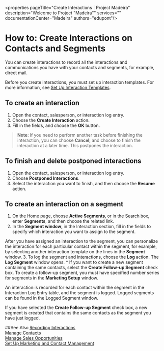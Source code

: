 <properties
                pageTitle="Create Interactions | Project Madeira" 
                description="Welcome to Project "Madeira"" 
                services="" 
                documentationCenter="Madeira"
                authors="edupont"/>

# How to: Create Interactions on Contacts and Segments
You can create interactions to record all the interactions and communications you have with your contacts and segments, for example, direct mail.

Before you create interactions, you must set up interaction templates. For more information, see  [Set Up Interaction Templates](marketing-interactions.md#set-up-interaction-templates).

## To create an interaction 
1. Open the contact, salesperson, or interaction log entry.
2. Choose the **Create Interaction** action.
3. Fill in the fields, and choose the **OK** button.

>**Note:** If you need to perform another task before finishing the interaction, you can choose **Cancel**, and choose to finish the interaction at a later time. This postpones the interaction.

## To finish and delete postponed interactions
1. Open the contact, salesperson, or interaction log entry.
2. Choose **Postponed Interactions**.
3. Select the interaction you want to finish, and then choose the **Resume** action. 

## To create an interaction on a segment
1. On the Home page, choose **Active Segments**, or in the Search box, enter **Segments**, and then choose the related link. 
2. In the **Segment window**, in the Interaction section, fill in the fields to specify which interaction you want to assign to the segment.

  After you have assigned an interaction to the segment, you can personalize the interaction for each particular contact within the segment, for example, by selecting another interaction template on the lines in the **Segment** window.
3. To log the segment and interactions, choose the **Log** action. The **Log Segment** window opens.
    * If you want to create a new segment containing the same contacts, select the **Create Follow-up Segment** check box. To create a follow-up segment, you must have specified number series for segments in the **Marketing Setup** window.

An interaction is recorded for each contact within the segment in the Interaction Log Entry table, and the segment is logged. Logged segments can be found in the Logged Segment window.

If you have selected the **Create Follow-up Segment** check box, a new segment is created that contains the same contacts as the segment you have just logged.

##See Also
[Recording Interactions](marketing-interactions.md)  
[Manage Contacts](marketing-contacts.md)  
[Manage Sales Opportunities](marketing-manage-sales-opportunities.md)  
[Set Up Marketing and Contact Management](marketing-setup-marketing.md)
